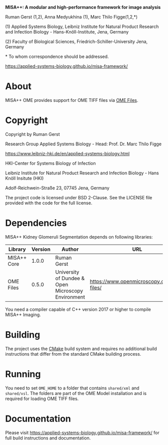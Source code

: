**MISA++: A modular and high-performance framework for image analysis**

Ruman Gerst (1,2), Anna Medyukhina (1), Marc Thilo Figge(1,2,\*)

(1) Applied Systems Biology, Leibniz Institute for Natural Product Research and Infection Biology - Hans-Knöll-Institute, Jena, Germany

(2) Faculty of Biological Sciences, Friedrich-Schiller-University Jena, Germany

\* To whom correspondence should be addressed.

https://applied-systems-biology.github.io/misa-framework/

# About

MISA++ OME provides support for OME TIFF files via
[OME Files](https://www.openmicroscopy.org/ome-files/).

# Copyright

Copyright by Ruman Gerst

Research Group Applied Systems Biology - Head: Prof. Dr. Marc Thilo Figge

https://www.leibniz-hki.de/en/applied-systems-biology.html

HKI-Center for Systems Biology of Infection

Leibniz Institute for Natural Product Research and Infection Biology - Hans Knöll Insitute (HKI)

Adolf-Reichwein-Straße 23, 07745 Jena, Germany

The project code is licensed under BSD 2-Clause.
See the LICENSE file provided with the code for the full license.

# Dependencies

MISA++ Kidney Glomeruli Segmentation depends on following libraries:

| Library     | Version | Author                                             | URL                                       |
| ----------- | ------- | -------------------------------------------------- | ----------------------------------------- |
| MISA++ Core | 1.0.0   | Ruman Gerst                                        |                                           |
| OME Files   | 0.5.0   | University of Dundee & Open Microscopy Environment | https://www.openmicroscopy.org/ome-files/ |

You need a compiler capable of C++ version 2017 or higher to compile MISA++ Imaging.

# Building

The project uses the [CMake](https://cmake.org/) build system and requires no
additional build instructions that differ from the standard CMake building process.

# Running

You need to set `OME_HOME` to a folder that contains `shared/xml` and `shared/xsl`.
The folders are part of the OME Model installation and is required for loading OME TIFF files.

# Documentation

Please visit https://applied-systems-biology.github.io/misa-framework/ for full build instructions and documentation.
